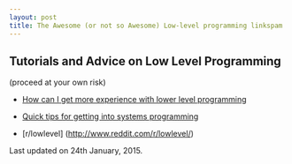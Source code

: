 ```yaml
---
layout: post
title: The Awesome (or not so Awesome) Low-level programming linkspam
---
```


## Tutorials and Advice on Low Level Programming

(proceed at your own risk)

* [How can I get more experience with lower level programming](http://programmers.stackexchange.com/questions/104517/how-can-i-get-more-experience-with-lower-level-programming)

* [Quick tips for getting into systems programming](http://blog.cdleary.com/2012/12/quick-tips-for-getting-into-systems-programming/)

* [r/lowlevel] (http://www.reddit.com/r/lowlevel/)

Last updated on 24th January, 2015.  
